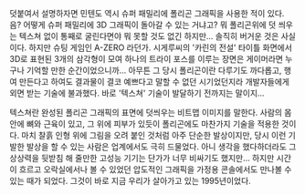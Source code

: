 덧붙여서 설명하자면 민텐도 역시 슈퍼 패밀리에 폴리곤 그래픽을 사용한 적이 있다. 
음? 어떻게 슈퍼 패밀리에 3D 그래픽이 돌아갈 수 있는 거냐고? 뭐 폴리곤위에 덧 씌우는 텍스쳐 없이 통째로 굴린다면야 뭐 못할 것도 없긴 하지만... 솔직히 버거운 것은 사실이다. 
하지만 슈팅 게임인 A-ZERO 라던가. 시게루씨의 '카린의 전설' 타이틀 화면에서 3D로 표현된 3개의 삼각형이 모여 하나의 트라이 포스를 이루는 장면은 게이머라면 누구나 기억할 만한 순간이었으니까... 
아무튼 그 당시 폴리곤이란 다루기도 까다롭고, 행여 만든다고 하여도 결과물이 결코 예쁘다고 말할 수 없던 시기었던지라 개발자들에게 외면 받는 기술에 불과했다. 
바로 '텍스쳐' 기술이 발달하기 전까지는 말이지... 

텍스쳐란 완성된 폴리곤 그래픽의 표면에 덧씌우는 비트맵 이미지를 말한다. 
사람의 몸안에 뼈와 근육이 있고, 그 위에 피부가 있듯이 폴리곤에도 마찬가지 기술을 적용한 것이다. 
마치 찰흙 인형 위에 그림을 오려 붙인 것처럼 아주 단순한 발상이지만, 당시 이런 기발한 발상을 할 수 있는 사람은 업계에서도 극히 드물었다. 아니 생각을 했다하더라도 그 상상력을 뒷받침 해 줄만한 고성능 기기는 단가가 너무 비싸기도 했지만... 
하지만 시간이 흐르고 오락실에서나 볼 수 있었던 압도적인 그래픽을 가정용 콘솔에서도 만나볼 수 있는 때가 되었다. 
그것이 바로 지금 우리가 살아가고 있는 1995년이었다. 